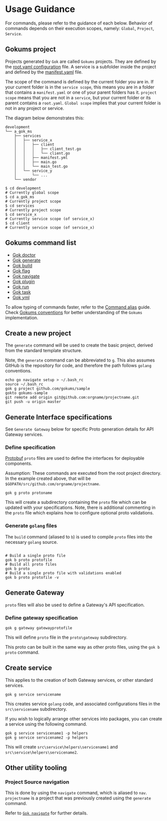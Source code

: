 # Usage Guidance

For commands, please refer to the guidance of each below.
Behavior of commands depends on their execution scopes, namely: `Global`, `Project`, `Service`.

## Gokums project

Projects generated by `Gok` are called `Gokums` projects.
They are defined by the [root.yaml configuration](others/root.yaml.md) file.
A service is a subfolder inside the project and defined by the [manifest.yaml](others/manifest.yaml.md) file.

The scope of the command is defined by the current folder you are in.
If your current folder is in the `service scope`, this means you are in a folder that contains a `manifest.yaml` or one of your parent folders has it.
`project scope` means that you are not in a `service`, but your current folder or its parent contains a `root.yaml`.
`Global scope` implies that your current folder is not in any project or service.

The diagram below demonstrates this:

```text
development
└── a_gok_ms
    ├── services
    │   ├── service_x
    │   │   ├── client
    │   │   │   ├── client_test.go
    │   │   │   └── client.go
    │   │   ├── manifest.yml
    │   │   ├── main.go
    │   │   └── main_test.go
    │   └── service_y
    │       └── ...
    └── vendor
```

```shell
$ cd development
# Currently global scope
$ cd a_gok_ms
# Currently project scope
$ cd services
# Currently project scope
$ cd service_x
# Currently service scope (of service_x)
$ cd client
# Currently service scope (of service_x)
```

## Gokums command list

- [Gok doctor](commands/doctor.md)
- [Gok generate](commands/generate.md)
- [Gok build](commands/build.md)
- [Gok flag](commands/flag.md)
- [Gok navigate](commands/navigate.md)
- [Gok plugin](commands/plugin.md)
- [Gok run](commands/run.md)
- [Gok task](commands/task.md)
- [Gok yml](commands/yml.md)

To allow typing of commands faster, refer to the [Command alias](others/alias.md) guide.
Check [Gokums conventions](others/conventions.md) for better understanding of the `Gokums` implementation.

## Create a new project

The `generate` command will be used to create the basic project, derived from the standard template structure.

Note, the `generate` command can be abbreviated to `g`. This also assumes GitHub is the repository for code, and therefore the path follows `golang` conventions.

```shell
echo go navigate setup > ~/.bash_rc
source ~/.bash_rc
gok g project github.com/gokums/sample
gokto gokums-sample
git remote add origin git@github.com:orgname/projectname.git
git push -u origin master
```

## Generate Interface specifications

See `Generate Gateway` below for specific Proto generation details for API Gateway services.

### Define specification

[Protobuf](https://github.com/google/protobuf) `proto` files are used to define the interfaces for deployable components.

Assumption: These commands are executed from the root project directory.
In the example created above, that will be `$GOPATH/src/github.com/orgname/projectname`.

```shell
gok g proto protoname
```

This will create a subdirectory containing the `proto` file which can be updated with your specifications.
Note, there is additional commenting in the `proto` file which explains how to configure optional proto validations.

### Generate `golang` files

The `build` command (aliased to `b`) is used to compile `proto` files into the necessary `golang` source.

```shell

# Build a single proto file
gok b proto protofile
# Build all proto files
gok b proto
# Build a single proto file with validations enabled
gok b proto protofile -v
```

## Generate Gateway

`proto` files will also be used to define a Gateway's API specification.

### Define gateway specification

```shell
gok g gateway gatewayprotofile
```

This will define `proto` file in the `proto\gateway` subdirectory.

This proto can be built in the same way as other proto files, using the `gok b proto` command.

## Create service

This applies to the creation of both Gateway services, or other standard services.

```shell
gok g service servicename
```

This creates service `golang` code, and associated configurations files in the `src\servicename` subdirectory.

If you wish to logically arrange other services into packages, you can create a service using the following command.

```shell
gok g service servicename1 -p helpers
gok g service servicename2 -p helpers
```

This will create `src\service\helpers\servicename1` and `src\service\helpers\servicename2`.

## Other utility tooling

### Project Source navigation

This is done by using the `navigate` command, which is aliased to `nav`.
`projectname` is a project that was previously created using the `generate` command.

Refer to [`Gok navigate`](commands/navigate.md) for further details.
